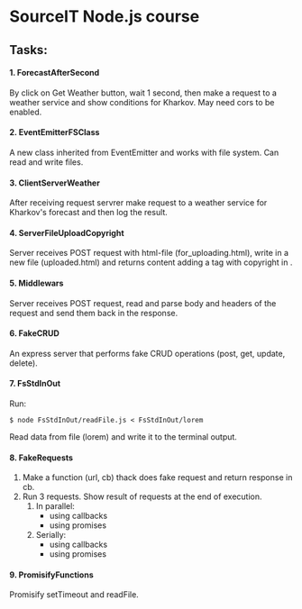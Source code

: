 # SourceIT Node.js course

## Tasks:

#### 1. ForecastAfterSecond

By click on Get Weather button, wait 1 second, then make a request to a weather service and show conditions for Kharkov. May need cors to be enabled.

#### 2. EventEmitterFSClass

A new class inherited from EventEmitter and works with file system. Can read and write files.

#### 3. ClientServerWeather

After receiving request servrer make request to a weather service for Kharkov's forecast and then log the result.

#### 4. ServerFileUploadCopyright

Server receives POST request with html-file (for_uploading.html), write in a new file (uploaded.html) and returns content adding a tag with copyright in <body>.

#### 5. Middlewars

Server receives POST request, read and parse body and headers of the request and send them back in the response.

#### 6. FakeCRUD

An express server that performs fake CRUD operations (post, get, update, delete).

#### 7. FsStdInOut

Run:

```$ node FsStdInOut/readFile.js < FsStdInOut/lorem ```

Read data from file (lorem) and write it to the terminal output.

#### 8. FakeRequests

1. Make a function (url, cb) thack does fake request and return response in cb.
2. Run 3 requests. Show result of requests at the end of execution.
    1. In parallel:
        - using callbacks
        - using promises
    2. Serially:
          - using callbacks
          - using promises

#### 9. PromisifyFunctions

Promisify setTimeout and readFile.
